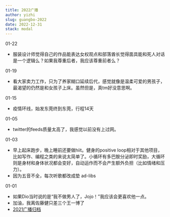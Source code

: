 ```yaml
---
title: 2022广播
author: yizhi
slug: guangbo-2022
date: 2022-12-31 
stack: modal
---
```

01-22
- 服装设计师觉得自己的作品能表达女权观点和部落酋长觉得面具能和死人对话是一个逻辑么？如果我尊重后者，我应该尊重前者么？

01-19
- 看大家卖力工作，只为了养家糊口延续后代，感觉就像是温柔可爱的男孩子，最渴望的仍然是和女孩子上床。虽然但是，真tm好没意思啊。

01-15
- 疫情环线，始发东莞终到东莞，行程14天

01-05
- twitter的feeds质量太高了，我感觉以前没有上过网。

01-03
- 早上起床跑步，晚上睡前还要做hiit。健身的positive loop相对于其他项目，比如写作、编程之类的来说太简单了。小循环有多巴胺分泌即时奖励，大循环则是身材和身体状况都会变好，自动运作而不会产生额外负担（比如情绪和压力）。
- 因为五音不全，每次听歌都改成垫 ad-libs

01-01
- 如果Dio当时说的是“我不做男人了，Jojo！”我应该会更喜欢他一点。
- 加油，我离佐藤健只差三个王一博了
- [2021广播归档](./douban/guangbo-2021)